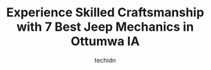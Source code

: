 ---
layout: ampstory
image: https://images.unsplash.com/photo-1580881647059-923632b8fd75?ixlib=rb-4.0.3&ixid=MnwxMjA3fDB8MHxwaG90by1wYWdlfHx8fGVufDB8fHx8&auto=format&fit=crop&w=640&h=853&q=80
author: techidn
featured: false
description: Searching for the finest Jeep Mechanic in Ottumwa IA, USA? Look no further than the 7 best Jeep Mechanic in the area, where youll find a team of highly qualified professionals ready to hand
title: Experience Skilled Craftsmanship with 7 Best Jeep Mechanics in Ottumwa IA
cover:
   title: Experience Skilled Craftsmanship with 7 Best Jeep Mechanics in Ottumwa IA
   subtitle: Rickpate
   background: https://images.unsplash.com/photo-1580881647059-923632b8fd75?ixlib=rb-4.0.3&ixid=MnwxMjA3fDB8MHxwaG90by1wYWdlfHx8fGVufDB8fHx8&auto=format&fit=crop&w=640&h=853&q=80

pages: 
 - layout: thirds
   top: <h1>#1 Firestone Complete Auto Care</h1>
   bottom: "<p>I came here for an oil change and was very pleased with the customer and technical service the store provided. Everyone I spoke with was very friendly and attentive and t</p>"
   background: https://www.knot35.com/toplist/wp-content/uploads/2023/06/best-jeep-mechanic-1-in-ottumwa-ia-1685841904.jpeg
   backgroundblur: true
 - layout: thirds
   top: <h1>#2 C&C Automotive</h1>
   bottom: "<p>202 S Benton St, Ottumwa, IA 52501, United States</p>"
   background: https://www.knot35.com/toplist/wp-content/uploads/2023/06/best-jeep-mechanic-2-in-ottumwa-ia-1685841904.jpeg
   cta:
      link: https://www.knot35.com/toplist/experience-skilled-craftsmanship-with-7-best-jeep-mechanics-in-ottumwa-ia/
      text: Experience Skilled Craftsmanship with 7 Best Jeep Mechanics in Ottumwa IA
 - layout: thirds
   top: <h1>#3 Vice Transmission & Auto Repair</h1>
   bottom: "<p>235 N Madison Ave, Ottumwa, IA 52501, United States</p>"
   background: https://www.knot35.com/toplist/wp-content/uploads/2023/06/best-jeep-mechanic-3-in-ottumwa-ia-1685841905.jpeg
   cta:
      link: https://www.knot35.com/toplist/experience-skilled-craftsmanship-with-7-best-jeep-mechanics-in-ottumwa-ia/
      text: Experience Skilled Craftsmanship with 7 Best Jeep Mechanics in Ottumwa IA
 - layout: thirds
   top: <h1>#4 All Roads Truck And Trailer Repair</h1>
   bottom: "<p>230 Osage Dr, Ottumwa, IA 52501, United States</p>"
   background: https://images.unsplash.com/photo-1618005182384-a83a8bd57fbe?ixlib=rb-4.0.3&ixid=MnwxMjA3fDB8MHxwaG90by1wYWdlfHx8fGVufDB8fHx8&auto=format&fit=crop&w=640&h=853&q=80
   cta:
      link: https://www.knot35.com/toplist/experience-skilled-craftsmanship-with-7-best-jeep-mechanics-in-ottumwa-ia/
      text: Experience Skilled Craftsmanship with 7 Best Jeep Mechanics in Ottumwa IA
 - layout: thirds
   top: <h1>#5 Campbell Automotive and Exhaust</h1>
   bottom: "<p>17115 87th St, Ottumwa, IA 52501, United States</p>"
   background: https://images.unsplash.com/photo-1552083974-186346191183?ixlib=rb-4.0.3&ixid=MnwxMjA3fDB8MHxwaG90by1wYWdlfHx8fGVufDB8fHx8&auto=format&fit=crop&w=640&h=853&q=80
   cta:
      link: https://www.knot35.com/toplist/experience-skilled-craftsmanship-with-7-best-jeep-mechanics-in-ottumwa-ia/
      text: Experience Skilled Craftsmanship with 7 Best Jeep Mechanics in Ottumwa IA
 - layout: thirds
   top: <h1>#6 TechPro Automotive</h1>
   bottom: "<p>1010 Harding St, Ottumwa, IA 52501, United States</p>"
   background: https://images.unsplash.com/photo-1533998839656-76f5e4b2bccb?ixlib=rb-4.0.3&ixid=MnwxMjA3fDB8MHxwaG90by1wYWdlfHx8fGVufDB8fHx8&auto=format&fit=crop&w=640&h=853&q=80
   cta:
      link: https://www.knot35.com/toplist/experience-skilled-craftsmanship-with-7-best-jeep-mechanics-in-ottumwa-ia/
      text: Experience Skilled Craftsmanship with 7 Best Jeep Mechanics in Ottumwa IA
 - layout: thirds
   top: <h1>#7 Auto Repair El Maestro LLC</h1>
   bottom: "<p>225 N Birch St, Ottumwa, IA 52501, United States</p>"
   background: https://images.unsplash.com/photo-1553949345-eb786bb3f7ba?ixlib=rb-4.0.3&ixid=MnwxMjA3fDB8MHxwaG90by1wYWdlfHx8fGVufDB8fHx8&auto=format&fit=crop&w=640&h=853&q=80
   cta:
      link: https://www.knot35.com/toplist/experience-skilled-craftsmanship-with-7-best-jeep-mechanics-in-ottumwa-ia/
      text: Experience Skilled Craftsmanship with 7 Best Jeep Mechanics in Ottumwa IA
 - layout: thirds
   middle: Continue reading...
   background: https://images.unsplash.com/photo-1632260260864-caf7fde5ec36?ixlib=rb-4.0.3&ixid=MnwxMjA3fDB8MHxwaG90by1wYWdlfHx8fGVufDB8fHx8&auto=format&fit=crop&w=640&h=853&q=80
   cta:
      link: https://www.knot35.com/toplist/experience-skilled-craftsmanship-with-7-best-jeep-mechanics-in-ottumwa-ia/
      text: Experience Skilled Craftsmanship with 7 Best Jeep Mechanics in Ottumwa IA
      
---